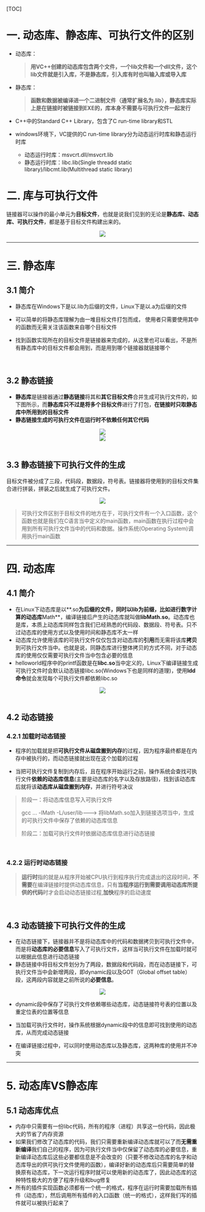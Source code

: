 [TOC]

# 一. 动态库、静态库、可执行文件的区别

- 动态库：

  > **用VC++创建的动态库包含两个文件，一个lib文件和一个dll文件，这个lib文件就是引入库，不是静态库，引入库有时也叫输入库或导入库**

- 静态库：

  > **函数和数据被编译进一个二进制文件（通常扩展名为.lib），静态库实际上是在链接时被链接到EXE的，库本身不需要与可执行文件一起发行**

- C++中的Standard C++ Library，包含了C run-time library和STL

- windows环境下，VC提供的C run-time library分为动态运行时库和静态运行时库

  - 动态运行时库：msvcrt.dll/msvcrt.lib
  - 静态运行时库：libc.lib(Single threadd static library)/libcmt.lib(Multithread static library)

# 二. 库与可执行文件

链接器可以操作的最小单元为**目标文件**，也就是说我们见到的无论是**静态库、动态库、可执行文件**，都是基于目标文件构建出来的。

<div align="center">
	<img src="https://segmentfault.com/img/bVbg264?w=297&h=249" />
</div>

---

# 三. 静态库

## 3.1 简介

* 静态库在Windows下是以.lib为后缀的文件，Linux下是以.a为后缀的文件

* 可以简单的将静态库理解为由一堆目标文件打包而成， 使用者只需要使用其中的函数而无需关注该函数来自哪个目标文件
* 找到函数实现所在的目标文件是链接器来完成的，从这里也可以看出，不是所有静态库中的目标文件都会用到，而是用到哪个链接器就链接哪个

<br>

## 3.2 静态链接

* **静态库**是链接器通过**静态链接**将其和**其它目标文件**合并生成可执行文件的，如下图所示，而**静态库只不过是将多个目标文件**进行了打包，**在链接时只取静态库中所用到的目标文件**
* **静态链接生成的可执行文件在运行时不依赖任何其它代码**

<div align="center">
	<img src="https://segmentfault.com/img/bVbg27a?w=311&h=248" />
</div>

<div align="center">
	<img src="https://segmentfault.com/img/bVbg27g?w=485&h=364" />
</div>

<br>

## 3.3 静态链接下可执行文件的生成

目标文件被分成了三段，代码段，数据段，符号表。链接器将使用到的目标文件集合进行拼装，拼装之后就生成了可执行文件。

<div align="center">
	<img src="https://segmentfault.com/img/bVbg4Uu?w=291&h=467" />
</div>

> 可执行文件区别于目标文件的地方在于，可执行文件有一个入口函数，这个函数也就是我们在C语言当中定义的main函数，main函数在执行过程中会用到所有可执行文件当中的代码和数据。操作系统(Operating System)调用执行main函数
---

# 四. 动态库

## 4.1 简介

* 在Linux下动态库是以**.so**为后缀的文件，同时以lib为前缀，比如进行数字计算的动态库**Math**，编译链接后产生的动态库就叫做**libMath.so**。动态库也是库，本质上动态库同样包含我们已经熟悉的代码段、数据段、符号表。只不过动态库的使用方式以及使用时间和静态库不太一样
* 动态库允许使用该库的可执行文件仅仅包含对动态库的**引用**而无需将该库**拷贝**到可执行文件当中。也就是说，同静态库进行整体拷贝的方式不同，对于动态库的使用仅仅需要可执行文件当中包含必要的信息
* helloworld程序中的printf函数是在**libc.so**当中定义的，Linux下编译链接生成可执行文件时会默认动态链接libc.so(Windows下也是同样的道理)，使用**ldd命令**就会发现每个可执行文件都依赖libc.so

<div align="center">
	<img src="https://segmentfault.com/img/bVbg4TD?w=393&h=258" />
</div>

<br>

## 4.2 动态链接

### 4.2.1 加载时动态链接

* 程序的加载就是把**可执行文件从磁盘搬到内存**的过程，因为程序最终都是在内存中被执行的，而动态链接就出现在这个加载的过程

* 当把可执行文件复制到内存后，且在程序开始运行之前，操作系统会查找可执行文件**依赖的动态库信息**(主要是动态库的名字以及存放路径)，找到该动态库后就将该**动态库从磁盘搬到内存**，并进行符号决议

> 阶段一：将动态库信息写入可执行文件
>
> gcc ... -lMath -L/user/lib---> 将libMath.so加入到链接选项当中，生成的可执行文件中保存了依赖的动态库信息
>
> 阶段二：加载可执行文件时依据动态库信息进行动态链接

<br>

### 4.2.2 运行时动态链接

>  **运行时**指的就是从程序开始被CPU执行到程序执行完成退出的这段时间，**不需要**在编译链接时提供动态库信息，只有**当程序运行到需要调用动态库所提供的代码**时才会启动动态链接过程,**加快**程序的启动速度

<br>

## 4.3 动态链接下可执行文件的生成

* 在动态链接下，链接器并不是将动态库中的代码和数据拷贝到可执行文件中，而是将**动态库的必要信息**写入了可执行文件，这样当可执行文件在加载时就可以根据此信息进行动态链接
* 静态链接中将目标文件划分为了两段，数据段和代码段，而在动态链接下，可执行文件当中会新增两段，即dynamic段以及GOT（Global offset table）段，这两段内容就是之前所说的**必要信息**。

<div align="center">
	<img src="https://segmentfault.com/img/bVbg3Mb?w=92&h=226" />
</div>



* dynamic段中保存了可执行文件依赖哪些动态库，动态链接符号表的位置以及重定位表的位置等信息

* 当加载可执行文件时，操作系统根据dynamic段中的信息即可找到使用的动态库，从而完成动态链接
* 在编译链接过程中，可以同时使用动态库以及静态库，这两种库的使用并不冲突

---

# 5. 动态库VS静态库

## 5.1 动态库优点

* 内存中只需要有一份libc代码，所有的程序（进程）共享这一份代码，因此极大的节省了内存资源
* 如果我们修改了动态库的代码，我们只需要重新编译动态库就可以了而**无需重新编译**我们自己的程序，因为可执行文件当中仅保留了动态库的必要信息，重新编译动态库后这些必要都信息是不会改变的（只要不修改动态库的名字和动态库导出的供可执行文件使用的函数），编译好新的动态库后只需要简单的替换原有动态库，下一次运行程序时就可以使用新的动态库了，因此动态库的这种特性极大的方便了程序升级和bug修复
* 所有的插件实现函数必须都有一个统一的格式，程序在运行时需要加载所有插件（动态库），然后调用所有插件的入口函数（统一的格式），这样我们写的插件就可以被执行起来了
















